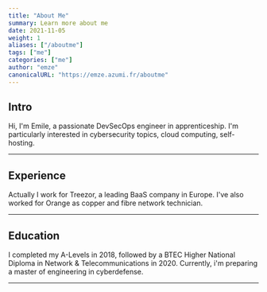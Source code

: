 ```yaml
---
title: "About Me"
summary: Learn more about me
date: 2021-11-05
weight: 1
aliases: ["/aboutme"]
tags: ["me"]
categories: ["me"]
author: "emze"
canonicalURL: "https://emze.azumi.fr/aboutme"
---
```


## Intro

Hi, I'm Emile, a passionate DevSecOps engineer in apprenticeship.
I'm particularly interested in cybersecurity topics, cloud computing, self-hosting.

---

## Experience

Actually I work for Treezor, a leading BaaS company in Europe. I've also worked for Orange as copper and fibre network technician.

---

## Education

I completed my A-Levels in 2018, followed by a BTEC Higher National Diploma in Network & Telecommunications in 2020. Currently, i'm preparing a master of engineering in cyberdefense.

---

